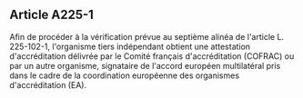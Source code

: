 Article A225-1
----
Afin de procéder à la vérification prévue au septième alinéa de l'article L.
225-102-1, l'organisme tiers indépendant obtient une attestation d'accréditation
délivrée par le Comité français d'accréditation (COFRAC) ou par un autre
organisme, signataire de l'accord européen multilatéral pris dans le cadre de la
coordination européenne des organismes d'accréditation (EA).
